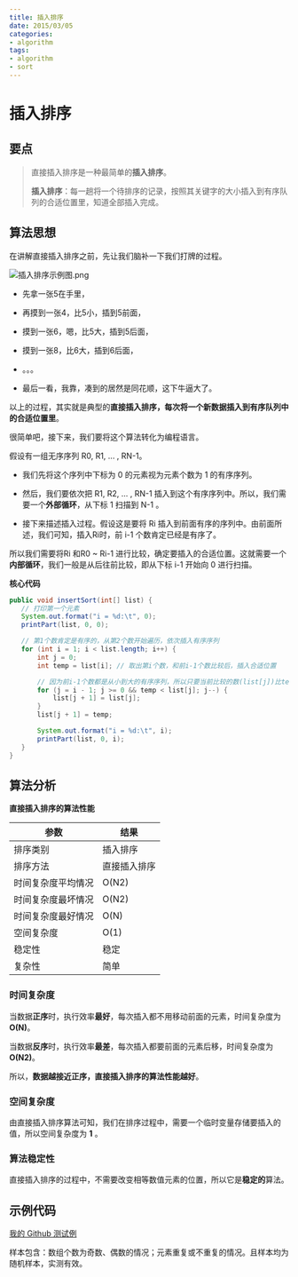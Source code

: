 ```yaml
---
title: 插入排序
date: 2015/03/05
categories:
- algorithm
tags:
- algorithm
- sort
---
```


# 插入排序

## 要点

> 直接插入排序是一种最简单的**插入排序**。
>
> **插入排序**：每一趟将一个待排序的记录，按照其关键字的大小插入到有序队列的合适位置里，知道全部插入完成。 
>

## 算法思想

在讲解直接插入排序之前，先让我们脑补一下我们打牌的过程。

![插入排序示例图.png](http://oyz7npk35.bkt.clouddn.com//image/algorithm/sort/insert-sort.png)

- 先拿一张5在手里，

- 再摸到一张4，比5小，插到5前面，

- 摸到一张6，嗯，比5大，插到5后面，

- 摸到一张8，比6大，插到6后面，

- 。。。

- 最后一看，我靠，凑到的居然是同花顺，这下牛逼大了。                               


以上的过程，其实就是典型的**直接插入排序，每次将一个新数据插入到有序队列中的合适位置里**。

很简单吧，接下来，我们要将这个算法转化为编程语言。

假设有一组无序序列 R0, R1, ... , RN-1。

- 我们先将这个序列中下标为 0 的元素视为元素个数为 1 的有序序列。

- 然后，我们要依次把 R1, R2, ... , RN-1 插入到这个有序序列中。所以，我们需要一个**外部循环**，从下标 1 扫描到 N-1 。

- 接下来描述插入过程。假设这是要将 Ri 插入到前面有序的序列中。由前面所述，我们可知，插入Ri时，前 i-1 个数肯定已经是有序了。


所以我们需要将Ri 和R0 \~ Ri-1 进行比较，确定要插入的合适位置。这就需要一个**内部循环**，我们一般是从后往前比较，即从下标 i-1 开始向 0 进行扫描。 

**核心代码**

 ```java
public void insertSort(int[] list) {
    // 打印第一个元素
    System.out.format("i = %d:\t", 0);
    printPart(list, 0, 0);
 
    // 第1个数肯定是有序的，从第2个数开始遍历，依次插入有序序列
    for (int i = 1; i < list.length; i++) {
        int j = 0;
        int temp = list[i]; // 取出第i个数，和前i-1个数比较后，插入合适位置
 
        // 因为前i-1个数都是从小到大的有序序列，所以只要当前比较的数(list[j])比temp大，就把这个数后移一位
        for (j = i - 1; j >= 0 && temp < list[j]; j--) {
            list[j + 1] = list[j];
        }
        list[j + 1] = temp;
 
        System.out.format("i = %d:\t", i);
        printPart(list, 0, i);
    }
}
 ```

## 算法分析

**直接插入排序的算法性能**

| 参数        | 结果     |
| --------- | ------ |
| 排序类别      | 插入排序   |
| 排序方法      | 直接插入排序 |
| 时间复杂度平均情况 | O(N2)  |
| 时间复杂度最坏情况 | O(N2)  |
| 时间复杂度最好情况 | O(N)   |
| 空间复杂度     | O(1)   |
| 稳定性       | 稳定     |
| 复杂性       | 简单     |

### 时间复杂度

当数据**正序**时，执行效率**最好**，每次插入都不用移动前面的元素，时间复杂度为 **O(N)**。 

当数据**反序**时，执行效率**最差**，每次插入都要前面的元素后移，时间复杂度为 **O(N2)**。

所以，**数据越接近正序，直接插入排序的算法性能越好**。 

### 空间复杂度

由直接插入排序算法可知，我们在排序过程中，需要一个临时变量存储要插入的值，所以空间复杂度为 **1** 。

### 算法稳定性

直接插入排序的过程中，不需要改变相等数值元素的位置，所以它是**稳定的**算法。 

## 示例代码

[我的 Github 测试例](https://github.com/dunwu/algorithm-notes/blob/master/codes/src/test/java/io/github/dunwu/algorithm/sort/SortStrategyTest.java)

样本包含：数组个数为奇数、偶数的情况；元素重复或不重复的情况。且样本均为随机样本，实测有效。
